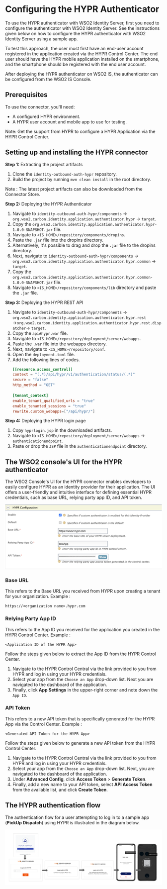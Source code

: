 # Configuring the HYPR Authenticator
To use the HYPR authenticator with WSO2 Identity Server, first you need to configure  the authenticator with
WSO2 Identity Server. See the instructions given below on how to configure the HYPR authenticator with
WSO2 Identity Server using a sample app.

To test this approach, the user must first have an end-user account registered in the application created via the 
HYPR Control Center. The end user should have the HYPR mobile application installed on the smartphone, 
and the smartphone should be registered with the end user account.

After deploying the HYPR authenticator on WSO2 IS, the authenticator can be configured from the
WSO2 IS Console.

## Prerequisites
To use the connector, you'll need:

- A configured HYPR environment.
- A HYPR user account and mobile app to use for testing.

Note: Get the support from HYPR to configure a HYPR Application via the HYPR Control Center.

## Setting up and installing the HYPR connector

**Step 1:** Extracting the project artifacts
1. Clone the `identity-outbound-auth-hypr` repository.
2. Build the project by running ```mvn clean install``` in the root directory.

Note : The latest project artifacts can also be downloaded from the Connector Store.

**Step 2:** Deploying the HYPR Authenticator

1. Navigate to `identity-outbound-auth-hypr/components` → `org.wso2.carbon.identity.application.authenticator.hypr` 
→ `target`.
2. Copy the `org.wso2.carbon.identity.application.authenticator.hypr-1.0.0-SNAPSHOT.jar` file.
3. Navigate to `<IS_HOME>/repository/components/dropins`.
4. Paste the `.jar` file into the dropins directory.
5. Alternatively, it's possible to drag and drop the `.jar` file to the dropins directory.
6. Next, navigate to `identity-outbound-auth-hypr/components` → 
`org.wso2.carbon.identity.application.authenticator.hypr.common` → `target`.
7. Copy the `org.wso2.carbon.identity.application.authenticator.hypr.common-1.0.0-SNAPSHOT.jar` file.
8. Navigate to `<IS_HOME>/repository/components/lib` directory and paste the `.jar` file.

**Step 3:** Deploying the HYPR REST API
1. Navigate to `identity-outbound-auth-hypr/components` → `org.wso2.carbon.identity.application.authenticator.hypr.rest` 
→`org.wso2.carbon.identity.application.authenticator.hypr.rest.dispatcher`→ `target`.
2. Copy the `api#hypr.war` file.
3. Navigate to `<IS_HOME>/repository/deployment/server/webapps`.
4. Paste the `.war` file into the webapps directory.
5. Next, navigate to `<IS_HOME>/repository/conf`.
6. Open the `deployment.toml` file.
7. Add the following lines of codes.
    ```toml
    [[resource.access_control]]
    context = "(.*)/api/hypr/v1/authentication/status/(.*)"
    secure = "false"
    http_method = "GET"
    
    [tenant_context]
    enable_tenant_qualified_urls = "true"
    enable_tenanted_sessions = "true"
    rewrite.custom_webapps=["/api/hypr/"]
    ```

**Step 4:** Deploying the HYPR login page
1. Copy `hyprlogin.jsp` in the downloaded artifacts.
2. Navigate to `<IS_HOME>/repository/deployment/server/webapps` → `authenticationendpoint`.
3. Paste or drop the `JSP` file in the `authenticationendpoint` directory.

## The WSO2 console's UI for the HYPR authenticator

The WSO2 Console's UI for the HYPR connector enables developers to easily configure HYPR
as an identity provider for their application. The UI offers a user-friendly and intuitive
interface for defining essential HYPR credentials, such as base URL, relying party app ID,
and API token.

![Configuring HYPR in WSO2 Console](images/wso2Console.png)

### Base URL
This refers to the Base URL you received from HYPR upon creating a tenant for your organization.
Example :
```
https://<organization name>.hypr.com
```

### Relying Party App ID
This refers to the App ID you received for the application you created in the HYPR Control Center.
Example :
```
<Application ID of the HYPR App>
```
Follow the steps given below to extract the App ID from the HYPR Control Center.
1. Navigate to the HYPR Control Central via the link provided to you from HYPR and log in using your HYPR credentials.
2. Select your app from the `Choose an App` drop-down list. Next you are navigated to the dashboard of the application. 
3. Finally, click **App Settings** in the upper-right corner and note down the `App ID`.

### API Token
This refers to a new API token that is specifically generated for the HYPR App via the Control Center.
Example :
```
<Generated API Token for the HYPR App>
```
Follow the steps given below to generate a new API token from the HYPR Control Center.
1. Navigate to the HYPR Control Central via the link provided to you from HYPR and log in using your HYPR credentials.
2. Select your app from the `Choose an App` drop-down list. Next, you are navigated to the dashboard of the application.
3. Under **Advanced Config**, click **Access Token** > **Generate Token**.
4. Finally, add a new name to your API token,  select **API Access Token** from the available list, and click 
**Create Token**.

## The HYPR authentication flow

The authentication flow for a user attempting to log in to a sample app (**PickUp Dispatch**) using HYPR is illustrated 
in the diagram below.

![HYPR Authentication Demo Flow](images/HYPRAuthenticatorDemoFlow.png)